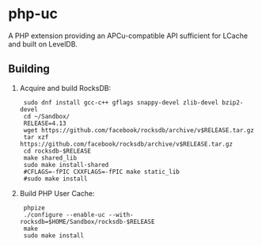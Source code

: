 # php-uc
A PHP extension providing an APCu-compatible API sufficient for LCache and built on LevelDB.

## Building

1. Acquire and build RocksDB:

        sudo dnf install gcc-c++ gflags snappy-devel zlib-devel bzip2-devel
        cd ~/Sandbox/
        RELEASE=4.13
        wget https://github.com/facebook/rocksdb/archive/v$RELEASE.tar.gz
        tar xzf https://github.com/facebook/rocksdb/archive/v$RELEASE.tar.gz
        cd rocksdb-$RELEASE
        make shared_lib
        sudo make install-shared
        #CFLAGS=-fPIC CXXFLAGS=-fPIC make static_lib
        #sudo make install

1. Build PHP User Cache:

        phpize
        ./configure --enable-uc --with-rocksdb=$HOME/Sandbox/rocksdb-$RELEASE
        make
        sudo make install
